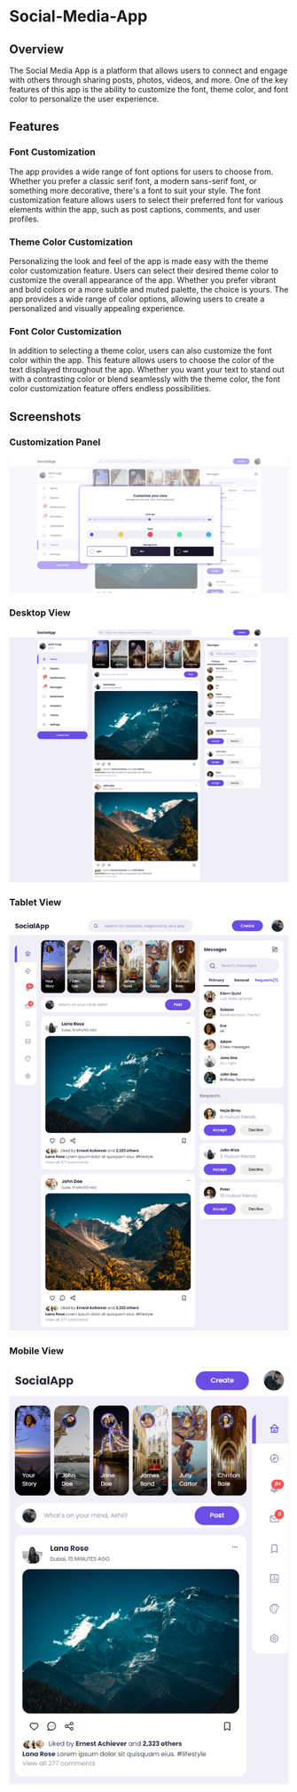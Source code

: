 # Social-Media-App

## Overview

The Social Media App is a platform that allows users to connect and engage with others through sharing posts, photos, videos, and more. One of the key features of this app is the ability to customize the font, theme color, and font color to personalize the user experience.

## Features

### Font Customization

The app provides a wide range of font options for users to choose from. Whether you prefer a classic serif font, a modern sans-serif font, or something more decorative, there's a font to suit your style. The font customization feature allows users to select their preferred font for various elements within the app, such as post captions, comments, and user profiles.

### Theme Color Customization

Personalizing the look and feel of the app is made easy with the theme color customization feature. Users can select their desired theme color to customize the overall appearance of the app. Whether you prefer vibrant and bold colors or a more subtle and muted palette, the choice is yours. The app provides a wide range of color options, allowing users to create a personalized and visually appealing experience.

### Font Color Customization

In addition to selecting a theme color, users can also customize the font color within the app. This feature allows users to choose the color of the text displayed throughout the app. Whether you want your text to stand out with a contrasting color or blend seamlessly with the theme color, the font color customization feature offers endless possibilities.

## Screenshots

### Customization Panel

![Customization Panel](./src/images/Screenshots/Social_Media_App_Customization_Panel.png)

### Desktop View

![Desktop View](./src/images/Screenshots/Social_Media_App_Desktop.png)

### Tablet View

![Tablet View](./src/images/Screenshots/Social_Media_App_Tablet.png)

### Mobile View

![Mobile View](./src/images/Screenshots/Social_Media_App_Mobile.png)
